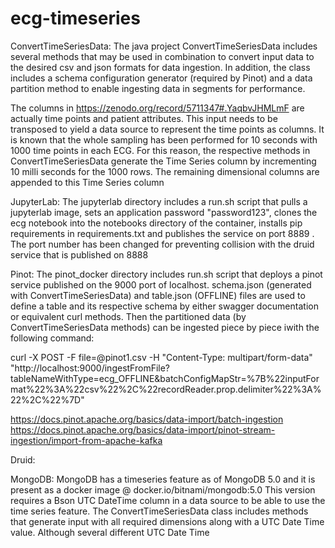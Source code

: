 # ecg-timeseries


ConvertTimeSeriesData:
The java project ConvertTimeSeriesData includes several methods that may be used in combination to convert input data to the desired csv and json formats for data ingestion. In addition, the class includes a schema configuration generator (required by Pinot) and a data partition method to enable ingesting data in segments for performance. 

The columns in https://zenodo.org/record/5711347#.YaqbvJHMLmF are actually time points and patient attributes. This input needs to be transposed to yield a data source to represent the time points as columns. It is known that the whole sampling has been performed for 10 seconds with 1000 time points in each ECG. For this reason, the respective methods in ConvertTimeSeriesData generate the Time Series column by incrementing 10 milli seconds for the 1000 rows. The remaining dimensional columns are appended to this Time Series column     


JupyterLab:
The jupyterlab directory includes a run.sh script that pulls a jupyterlab image, sets an application password "password123", clones the ecg notebook into the notebooks directory of the container, installs pip requirements in requirements.txt and publishes the service on port 8889 . The port number has been changed for preventing collision with the druid service that is published on 8888



Pinot:
The pinot_docker directory includes run.sh script that deploys a pinot service published on the 9000 port of localhost. schema.json (generated with ConvertTimeSeriesData) and table.json (OFFLINE) files are used to define a table and its respective schema by either swagger documentation or equivalent curl methods. Then the partitioned data (by ConvertTimeSeriesData methods) can be ingested piece by piece iwith the following command:

curl -X POST -F file=@pinot1.csv -H "Content-Type: multipart/form-data" "http://localhost:9000/ingestFromFile?tableNameWithType=ecg_OFFLINE&batchConfigMapStr=%7B%22inputFormat%22%3A%22csv%22%2C%22recordReader.prop.delimiter%22%3A%22%2C%22%7D"



https://docs.pinot.apache.org/basics/data-import/batch-ingestion
https://docs.pinot.apache.org/basics/data-import/pinot-stream-ingestion/import-from-apache-kafka


Druid:


MongoDB: 
MongoDB has a timeseries feature as of MongoDB 5.0 and it is present as a docker image @ docker.io/bitnami/mongodb:5.0 
This version  requires a Bson UTC DateTime column in a data source to be able to use the time series feature. The ConvertTimeSeriesData class includes methods that generate input with all required dimensions along with a UTC Date Time value. Although several different UTC Date Time   

